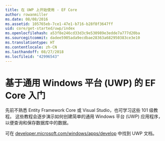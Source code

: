 ```yaml
---
title: 在 UWP 上开始使用 - EF Core
author: rowanmiller
ms.date: 08/08/2016
ms.assetid: 105765eb-7ce1-47e1-b716-b28f8f3647ff
uid: core/get-started/uwp/index
ms.openlocfilehash: a53f8e246cd33d3c9e530989e3edde7a777d20ba
ms.sourcegitcommit: dadee5905ada9ecdbae28363a682950383ce3e10
ms.translationtype: HT
ms.contentlocale: zh-CN
ms.lasthandoff: 08/27/2018
ms.locfileid: "42996543"
---
```

# <a name="getting-started-with-ef-core-on-universal-windows-platform-uwp"></a>基于通用 Windows 平台 (UWP) 的 EF Core 入门

先前不熟悉 Entity Framework Core 或 Visual Studio，也可学习这些 101 级教程。 这些教程会逐步演示如何创建简单的通用 Windows 平台 (UWP) 应用程序，以便查询和保存数据库中的数据。

可在 [developer.microsoft.com/windows/apps/develop](https://developer.microsoft.com/windows/apps/develop) 中找到 UWP 文档。
